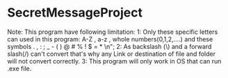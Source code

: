 # SecretMessageProject
Note:
This program have following limitation:
1: Only these specific letters can used in this program:
A-Z , a-z , whole numbers(0,1,2,....) and these symbols . , : ; _ - ( ) @ # % ! $ = * \n";
2: As backslash (\\) and a forward slash(/) can't convert that's why any Link or destination of file and folder will not convert correctly.
3: This program will only work in OS that can run .exe file.
